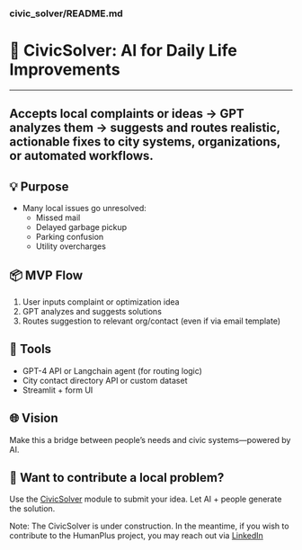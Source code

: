 ### civic_solver/README.md
# 🧠 CivicSolver: AI for Daily Life Improvements

---
Accepts local complaints or ideas → GPT analyzes them → suggests and routes realistic, actionable fixes to city systems, organizations, or automated workflows.
---

## 💡 Purpose
- Many local issues go unresolved:
  - Missed mail
  - Delayed garbage pickup
  - Parking confusion
  - Utility overcharges

## 📦 MVP Flow
1. User inputs complaint or optimization idea
2. GPT analyzes and suggests solutions
3. Routes suggestion to relevant org/contact (even if via email template)

## 🔌 Tools
- GPT-4 API or Langchain agent (for routing logic)
- City contact directory API or custom dataset
- Streamlit + form UI

## 🌐 Vision
Make this a bridge between people’s needs and civic systems—powered by AI.

## 🧪 Want to contribute a local problem?
Use the [CivicSolver](./civic_solver) module to submit your idea.
Let AI + people generate the solution.

Note: The CivicSolver is under construction. In the meantime, if you wish to contribute to the HumanPlus project, you may reach out via [LinkedIn](https://www.linkedin.com/in/hazmatally/)

